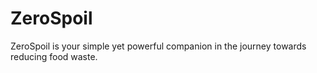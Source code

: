 # ZeroSpoil
ZeroSpoil is your simple yet powerful companion in the journey towards reducing food waste. 
